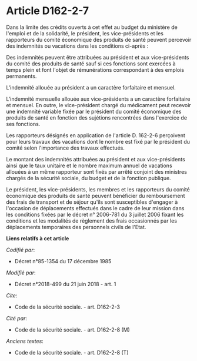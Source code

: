 # Article D162-2-7

Dans la limite des crédits ouverts à cet effet au budget du ministère de l'emploi et de la solidarité, le président, les
vice-présidents et les rapporteurs du comité économique des produits de santé peuvent percevoir des indemnités ou vacations
dans les conditions ci-après : 

Des indemnités peuvent être attribuées au président et aux vice-présidents du comité des produits de santé sauf si ces
fonctions sont exercées à temps plein et font l'objet de rémunérations correspondant à des emplois permanents.

L'indemnité allouée au président a un caractère forfaitaire et mensuel.

L'indemnité mensuelle allouée aux vice-présidents a un caractère forfaitaire et mensuel. En outre, le vice-président chargé
du médicament peut recevoir une indemnité variable fixée par le président du comité économique des produits de santé en
fonction des sujétions rencontrées dans l'exercice de ses fonctions. 

Les rapporteurs désignés en application de l'article D. 162-2-6 perçoivent pour leurs travaux des vacations dont le nombre
est fixé par le président du comité selon l'importance des travaux effectués. 

Le montant des indemnités attribuées au président et aux vice-présidents ainsi que le taux unitaire et le nombre maximum
annuel de vacations allouées à un même rapporteur sont fixés par arrêté conjoint des ministres chargés de la sécurité
sociale, du budget et de la fonction publique. 

Le président, les vice-présidents, les membres et les rapporteurs du comité économique des produits de santé peuvent
bénéficier du remboursement des frais de transport et de séjour qu'ils sont susceptibles d'engager à l'occasion de
déplacements effectués dans le cadre de leur mission dans les conditions fixées par le décret n° 2006-781 du 3 juillet 2006
fixant les conditions et les modalités de règlement des frais occasionnés par les déplacements temporaires des personnels
civils de l'Etat.

**Liens relatifs à cet article**

_Codifié par_:

  - Décret n°85-1354 du 17 décembre 1985

_Modifié par_:

  - Décret n°2018-499 du 21 juin 2018 - art. 1

_Cite_:

  - Code de la sécurité sociale. - art. D162-2-3

_Cité par_:

  - Code de la sécurité sociale. - art. D162-2-8 (M)

_Anciens textes_:

  - Code de la sécurité sociale. - art. D162-2-8 (T)
